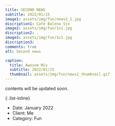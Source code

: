 ```yaml
---
title: SECOND NEWS
subtitle: 2022/01/15
image1: assets/img/fun/news2_1.jpg
discription1: Cafe Balena Six
image2: assets/img/fun/1x1.jpg
discription2: .
image3: assets/img/fun/1x1.jpg
discription3: .
comments: true
alt: Second news

caption:
  title: Awesom Mix
  subtitle: 2022/01/15
  thumbnail: assets/img/fun/news2_thumbnail.gif
---
```

contents will be updated soon.

{:.list-inline}
- Date: January 2022
- Client: Me
- Category: Fun


